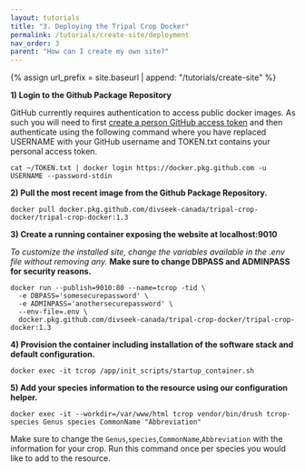 ```yaml
---
layout: tutorials
title: "3. Deploying the Tripal Crop Docker"
permalink: /tutorials/create-site/deployment
nav_order: 3
parent: "How can I create my own site?"
---
```

{% assign url_prefix = site.baseurl | append: "/tutorials/create-site" %}

**1) Login to the Github Package Repository**

GitHub currently requires authentication to access public docker images. As such you will need to first [create a person GitHub access token](https://docs.github.com/en/free-pro-team@latest/github/authenticating-to-github/creating-a-personal-access-token) and then authenticate using the following command where you have replaced USERNAME with your GitHub username and TOKEN.txt contains your personal access token.

```
cat ~/TOKEN.txt | docker login https://docker.pkg.github.com -u USERNAME --password-stdin
```

**2) Pull the most recent image from the Github Package Repository.**

```
docker pull docker.pkg.github.com/divseek-canada/tripal-crop-docker/tripal-crop-docker:1.3
```

**3) Create a running container exposing the website at localhost:9010**

*To customize the installed site, change the variables available in the .env file without removing any.* **Make sure to change DBPASS and ADMINPASS for security reasons.**

```
docker run --publish=9010:80 --name=tcrop -tid \
  -e DBPASS='somesecurepassword' \
  -e ADMINPASS='anothersecurepassword' \
  --env-file=.env \
  docker.pkg.github.com/divseek-canada/tripal-crop-docker/tripal-crop-docker:1.3
```

**4) Provision the container including installation of the software stack and default configuration.**

```
docker exec -it tcrop /app/init_scripts/startup_container.sh
```

**5) Add your species information to the resource using our configuration helper.**

```
docker exec -it --workdir=/var/www/html tcrop vendor/bin/drush tcrop-species Genus species CommonName "Abbreviation"
```

Make sure to change the `Genus`,`species`,`CommonName`,`Abbreviation` with the information for your crop. Run this command once per species you would like to add to the resource.
